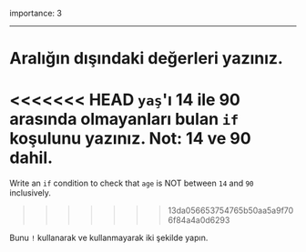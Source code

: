 importance: 3

---

# Aralığın dışındaki değerleri yazınız.

<<<<<<< HEAD
`yaş`'ı 14 ile 90 arasında olmayanları bulan `if` koşulunu yazınız. Not: 14 ve 90 dahil.
=======
Write an `if` condition to check that `age` is NOT between `14` and `90` inclusively.
>>>>>>> 13da056653754765b50aa5a9f706f84a4a0d6293

Bunu `!` kullanarak ve kullanmayarak iki şekilde yapın.
